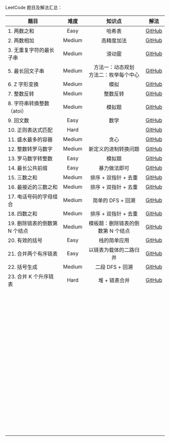 LeetCode 题目及解法汇总：

| 题目                          |  难度  |                   知识点                   | 解法                                                         |
| ----------------------------- | :----: | :----------------------------------------: | ------------------------------------------------------------ |
| 1. 两数之和                   |  Easy  |                   哈希表                   | [GitHub](https://github.com/aeoaz/myLeetCode/tree/main/Problems/00001_Two%20Sum) |
| 2. 两数相加                   | Medium |                 高精度加法                 | [GitHub](https://github.com/aeoaz/myLeetCode/tree/main/Problems/00002_Add%20Two%20Numbers) |
| 3. 无重复字符的最长子串       | Medium |                   滑动窗                   | [GitHub](https://github.com/aeoaz/myLeetCode/tree/main/Problems/00003_Longest%20Substring%20Without%20Repeating%20Characters) |
| 5. 最长回文子串               | Medium | 方法一：动态规划<br />方法二：枚举每个中心 | [GitHub](https://github.com/aeoaz/myLeetCode/tree/main/Problems/00005_Longest%20Palindromic%20Substring) |
| 6. Z 字形变换                 | Medium |                    模拟                    | [GitHub](https://github.com/aeoaz/myLeetCode/tree/main/Problems/00006_Zigzag%20Conversion) |
| 7. 整数反转                   | Medium |                  整数反转                  | [GitHub](https://github.com/aeoaz/myLeetCode/tree/main/Problems/00007_Reverse%20Integer) |
| 8. 字符串转换整数（atoi）     | Medium |                   模拟题                   | [GitHub](https://github.com/aeoaz/myLeetCode/tree/main/Problems/00008_String%20to%20Integer(atoi)) |
| 9. 回文数                     |  Easy  |                    数学                    | [GitHub](https://github.com/aeoaz/myLeetCode/tree/main/Problems/00009_Palindrome%20Number) |
| 10. 正则表达式匹配            |  Hard  |                                            | [GitHub](https://github.com/aeoaz/myLeetCode/tree/main/Problems/00010_Regular%20Expression%20Matching) |
| 11. 盛水最多的容器            | Medium |                    贪心                    | [GitHub](https://github.com/aeoaz/myLeetCode/tree/main/Problems/00011_Container%20With%20Most%20Water) |
| 12. 整数转罗马数字            | Medium |            新定义的进制转换问题            | [GitHub](https://github.com/aeoaz/myLeetCode/tree/main/Problems/00012_Integer%20to%20Roman) |
| 13. 罗马数字转整数            |  Easy  |                   模拟题                   | [GitHub](https://github.com/aeoaz/myLeetCode/tree/main/Problems/00013_Roman%20to%20Integer) |
| 14. 最长公共前缀              |  Easy  |                暴力做法即可                | [GitHub](https://github.com/aeoaz/myLeetCode/tree/main/Problems/00014_Longest%20Common%20Prefix) |
| 15. 三数之和                  | Medium |            排序 + 双指针 + 去重            | [GitHub](https://github.com/aeoaz/myLeetCode/tree/main/Problems/00015_3Sum) |
| 16. 最接近的三数之和          | Medium |            排序 + 双指针 + 去重            | [GitHub](https://github.com/aeoaz/myLeetCode/tree/main/Problems/00016_3Sum%20Closest) |
| 17. 电话号码的字母组合        | Medium |             简单的 DFS + 回溯              | [GitHub](https://github.com/aeoaz/myLeetCode/tree/main/Problems/00017_Letter%20Combinations%20of%20a%20Phone%20Number) |
| 18. 四数之和                  | Medium |            排序 + 双指针 + 去重            | [GitHub](https://github.com/aeoaz/myLeetCode/tree/main/Problems/00018_4Sum) |
| 19. 删除链表的倒数第 N 个结点 | Medium |     模板题：删除链表的倒数第 N 个结点      | [GitHub](https://github.com/aeoaz/myLeetCode/tree/main/Problems/00019_Remove%20Nth%20Node%20From%20End%20of%20List) |
| 20. 有效的括号                |  Easy  |                栈的简单应用                | [GitHub](https://github.com/aeoaz/myLeetCode/tree/main/Problems/00020_Valid%20Parentheses) |
| 21. 合并两个有序链表          |  Easy  |           以链表为载体的二路归并           | [GitHub](https://github.com/aeoaz/myLeetCode/tree/main/Problems/00021_Merge%20Two%20Sorted%20Lists) |
| 22. 括号生成                  | Medium |              二段 DFS + 回溯               | [GitHub](https://github.com/aeoaz/myLeetCode/tree/main/Problems/00022_Generate%20Parentheses) |
| 23. 合并 K 个升序链表         |  Hard  |               堆 + 链表合并                | [GitHub](https://github.com/aeoaz/myLeetCode/tree/main/Problems/00023_Merge%20k%20Sorted%20Lists) |
|                               |        |                                            |                                                              |
|                               |        |                                            |                                                              |
|                               |        |                                            |                                                              |
|                               |        |                                            |                                                              |
|                               |        |                                            |                                                              |
|                               |        |                                            |                                                              |
|                               |        |                                            |                                                              |
|                               |        |                                            |                                                              |
|                               |        |                                            |                                                              |
|                               |        |                                            |                                                              |
|                               |        |                                            |                                                              |
|                               |        |                                            |                                                              |
|                               |        |                                            |                                                              |
|                               |        |                                            |                                                              |
|                               |        |                                            |                                                              |
|                               |        |                                            |                                                              |
|                               |        |                                            |                                                              |
|                               |        |                                            |                                                              |
|                               |        |                                            |                                                              |
|                               |        |                                            |                                                              |
|                               |        |                                            |                                                              |
|                               |        |                                            |                                                              |
|                               |        |                                            |                                                              |
|                               |        |                                            |                                                              |
|                               |        |                                            |                                                              |
|                               |        |                                            |                                                              |
|                               |        |                                            |                                                              |
|                               |        |                                            |                                                              |
|                               |        |                                            |                                                              |
|                               |        |                                            |                                                              |
|                               |        |                                            |                                                              |
|                               |        |                                            |                                                              |
|                               |        |                                            |                                                              |
|                               |        |                                            |                                                              |
|                               |        |                                            |                                                              |
|                               |        |                                            |                                                              |
|                               |        |                                            |                                                              |
|                               |        |                                            |                                                              |
|                               |        |                                            |                                                              |
|                               |        |                                            |                                                              |
|                               |        |                                            |                                                              |
|                               |        |                                            |                                                              |
|                               |        |                                            |                                                              |
|                               |        |                                            |                                                              |
|                               |        |                                            |                                                              |
|                               |        |                                            |                                                              |
|                               |        |                                            |                                                              |
|                               |        |                                            |                                                              |
|                               |        |                                            |                                                              |
|                               |        |                                            |                                                              |
|                               |        |                                            |                                                              |
|                               |        |                                            |                                                              |
|                               |        |                                            |                                                              |
|                               |        |                                            |                                                              |
|                               |        |                                            |                                                              |
|                               |        |                                            |                                                              |
|                               |        |                                            |                                                              |
|                               |        |                                            |                                                              |
|                               |        |                                            |                                                              |
|                               |        |                                            |                                                              |
|                               |        |                                            |                                                              |
|                               |        |                                            |                                                              |
|                               |        |                                            |                                                              |
|                               |        |                                            |                                                              |
|                               |        |                                            |                                                              |
|                               |        |                                            |                                                              |
|                               |        |                                            |                                                              |
|                               |        |                                            |                                                              |
|                               |        |                                            |                                                              |
|                               |        |                                            |                                                              |
|                               |        |                                            |                                                              |
|                               |        |                                            |                                                              |
|                               |        |                                            |                                                              |
|                               |        |                                            |                                                              |
|                               |        |                                            |                                                              |
|                               |        |                                            |                                                              |
|                               |        |                                            |                                                              |

